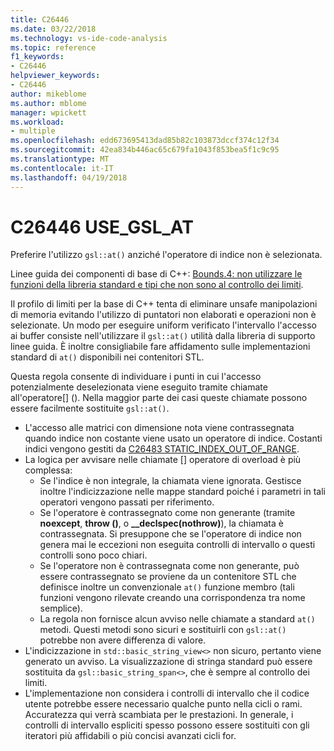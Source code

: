 ```yaml
---
title: C26446
ms.date: 03/22/2018
ms.technology: vs-ide-code-analysis
ms.topic: reference
f1_keywords:
- C26446
helpviewer_keywords:
- C26446
author: mikeblome
ms.author: mblome
manager: wpickett
ms.workload:
- multiple
ms.openlocfilehash: edd673695413dad85b82c103873dccf374c12f34
ms.sourcegitcommit: 42ea834b446ac65c679fa1043f853bea5f1c9c95
ms.translationtype: MT
ms.contentlocale: it-IT
ms.lasthandoff: 04/19/2018
---
```

# <a name="c26446-usegslat"></a>C26446 USE_GSL_AT

Preferire l'utilizzo `gsl::at()` anziché l'operatore di indice non è selezionata.

Linee guida dei componenti di base di C++: [Bounds.4: non utilizzare le funzioni della libreria standard e tipi che non sono al controllo dei limiti](https://github.com/isocpp/CppCoreGuidelines/blob/master/CppCoreGuidelines.md#probounds-bounds-safety-profile).

Il profilo di limiti per la base di C++ tenta di eliminare unsafe manipolazioni di memoria evitando l'utilizzo di puntatori non elaborati e operazioni non è selezionate. Un modo per eseguire uniform verificato l'intervallo l'accesso ai buffer consiste nell'utilizzare il `gsl::at()` utilità dalla libreria di supporto linee guida. È inoltre consigliabile fare affidamento sulle implementazioni standard di `at()` disponibili nei contenitori STL.

Questa regola consente di individuare i punti in cui l'accesso potenzialmente deselezionata viene eseguito tramite chiamate all'operatore\[] (). Nella maggior parte dei casi queste chiamate possono essere facilmente sostituite `gsl::at()`.


- L'accesso alle matrici con dimensione nota viene contrassegnata quando indice non costante viene usato un operatore di indice. Costanti indici vengono gestiti da [C26483 STATIC_INDEX_OUT_OF_RANGE](c26483.md).
- La logica per avvisare nelle chiamate [] operatore di overload è più complessa:
  - Se l'indice è non integrale, la chiamata viene ignorata. Gestisce inoltre l'indicizzazione nelle mappe standard poiché i parametri in tali operatori vengono passati per riferimento.
  - Se l'operatore è contrassegnato come non generante (tramite **noexcept**, **throw ()**, o **__declspec(nothrow)**), la chiamata è contrassegnata. Si presuppone che se l'operatore di indice non genera mai le eccezioni non eseguita controlli di intervallo o questi controlli sono poco chiari.
  - Se l'operatore non è contrassegnata come non generante, può essere contrassegnato se proviene da un contenitore STL che definisce inoltre un convenzionale `at()` funzione membro (tali funzioni vengono rilevate creando una corrispondenza tra nome semplice).
  - La regola non fornisce alcun avviso nelle chiamate a standard `at()` metodi. Questi metodi sono sicuri e sostituirli con `gsl::at()` potrebbe non avere differenza di valore.
- L'indicizzazione in `std::basic_string_view<>` non sicuro, pertanto viene generato un avviso. La visualizzazione di stringa standard può essere sostituita da `gsl::basic_string_span<>`, che è sempre al controllo dei limiti.
- L'implementazione non considera i controlli di intervallo che il codice utente potrebbe essere necessario qualche punto nella cicli o rami. Accuratezza qui verrà scambiata per le prestazioni. In generale, i controlli di intervallo espliciti spesso possono essere sostituiti con gli iteratori più affidabili o più concisi avanzati cicli for.

